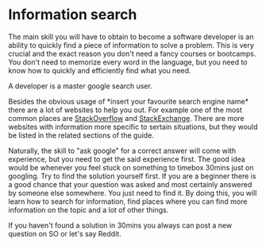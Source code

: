 # Information search

The main skill you will have to obtain to become a software developer is an ability to quickly find a piece of information to solve a problem. This is very crucial and the exact reason you don't need a fancy courses or bootcamps. You don't need to memorize every word in the language, but you need to know how to quickly and efficiently find what you need.

A developer is a master google search user.

Besides the obvious usage of \*insert your favourite search engine name\* there are a lot of websites to help you out. For example one of the most common places are [StackOverflow](https://stackoverflow.com) and [StackExchange](https://stackexchange.com). There are more websites with information more specific to sertain situations, but they would be listed in the related sections of the guide.

Naturally, the skill to "ask google" for a correct answer will come with experience, but you need to get the said experience first. The good idea would be whenever you feel stuck on something to timebox 30mins just on googling. Try to find the solution yourself first. If you are a beginner there is a good chance that your question was asked and most certainly answered by someone else somewhere. You just need to find it. By doing this, you will learn how to search for information, find places where you can find more information on the topic and a lot of other things.

If you haven't found a solution in 30mins you always can post a new question on SO or let's say Reddit.